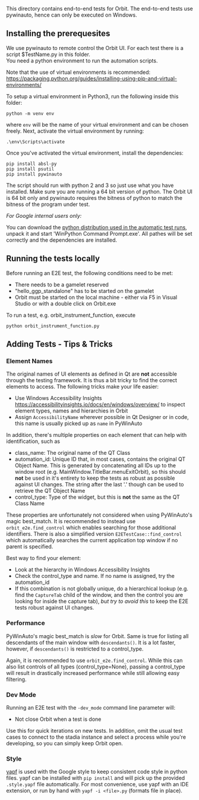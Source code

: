 This directory contains end-to-end tests for Orbit. The end-to-end tests use pywinauto, hence can
only be executed on Windows.

## Installing the prerequesites

We use pywinauto to remote control the Orbit UI. For each test there is a script $TestName.py in this folder.  
You need a python environment to run the automation scripts. 

Note that the use of virtual environments is recommended: 
https://packaging.python.org/guides/installing-using-pip-and-virtual-environments/

To setup a virtual environment in Python3, run the following inside this folder:

```
python -m venv env
```

where `env` will be the name of your virtual environment and can be chosen freely. 
Next, activate the virtual environment by running:

```
.\env\Scripts\activate
```

Once you've activated the virtual environment, install the dependencies:

```
pip install absl-py
pip install psutil
pip install pywinauto
```

The script should run with python 2 and 3 so just use what you have installed. Make sure 
you are running a 64 bit version of python.
The Orbit UI is 64 bit only and pywinauto requires the bitness of python to match the bitness 
of the program under test.

*For Google internal users only:*

You can download the 
[python distribution used in the automatic test runs](https://pantheon.corp.google.com/storage/browser/_details/orbit-integration-test-data/WPy64-3830.zip;tab=live_object?project=orbitprofiler), unpack it and start 'WinPython Command Prompt.exe'. All pathes 
will be set correctly and the dependencies are installed.

## Running the tests locally

Before running an E2E test, the following conditions need to be met: 
* There needs to be a gamelet reserved 
* "hello_ggp_standalone" has to be started on the gamelet
* Orbit must be started on the local machine - either via F5 in Visual Studio or with a 
double click on Orbit.exe

To run a test, e.g. orbit_instrument_function, execute

```
python orbit_instrument_function.py
```

## Adding Tests - Tips & Tricks

### Element Names

The original names of UI elements as defined in Qt are **not** accessible through the 
testing framework. It is thus a bit tricky to find the correct elements to access. The following
tricks make your life easier:

- Use Windows Accessibility Insights https://accessibilityinsights.io/docs/en/windows/overview/
to inspect element types, names and hierarchies in Orbit
- Assign `AccessibilityName` wherever possible in Qt Designer or in code, this name is usually 
picked up as `name` in PyWinAuto

In addition, there's multiple properties on each element that can help with identification, such as
- class_name: The original name of the QT Class
- automation_id: Unique ID that, in most cases, contains the original QT Object Name. This is 
generated by concatenating all IDs up to the window root (e.g. MainWindow.TitleBar.menuExitOrbit),
so this should **not** be used in it's entirety to keep the tests as robust as possible against
UI changes. The string after the last '.' though can be used to retrieve the QT Object Name
- control_type: Type of the widget, but this is **not** the same as the QT Class Name

These properties are unfortunately not considered when using PyWinAuto's magic best_match. It is
recommended to instead use `orbit_e2e.find_control` which enables searching for those additional
identifiers. There is also a simplified version `E2ETestCase::find_control` which automatically 
searches the current application top window if no parent is specified.

Best way to find your element:
- Look at the hierarchy in Windows Accessibility Insights
- Check the control_type and name. If no name is assigned, try the automation_id
- If this combination is not globally unique, do a hierarchical lookup (e.g. find the `CaptureTab`
child of the window, and then the control you are looking for inside the capture tab), *but try to
avoid this* to keep the E2E tests robust against UI changes.

### Performance

PyWinAuto's magic best_match is *slow* for Orbit. Same is true for listing all descendants of the
main window with `descendants()`. It is a lot faster, however, if `descendants()` is restricted to
a control_type.

Again, it is recommended to use `orbit_e2e.find_control`. While this can also list
controls of all types (control_type=None), passing a control_type will result in drastically increased
performance while still allowing easy filtering.
 
### Dev Mode

Running an E2E test with the `-dev_mode` command line parameter will:
- Not close Orbit when a test is done

Use this for quick iterations on new tests. In addition, omit the usual test cases to connect to the 
stadia instance and select a process while you're developing, so you can simply keep Orbit open.

### Style

[yapf](https://github.com/google/yapf) is used with the Google style to keep consistent code style
in python files. yapf can be installed with `pip install` and will pick up the provided
`.style.yapf` file automatically. For most convenience, use yapf with an IDE extension, or run by
hand with `yapf -i <file>.py` (formats file in place).
